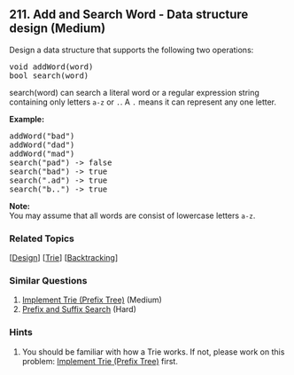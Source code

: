 <!--|This file generated by command(leetcode description); DO NOT EDIT.    |-->
<!--+----------------------------------------------------------------------+-->
<!--|@author    Openset <openset.wang@gmail.com>                           |-->
<!--|@link      https://github.com/openset                                 |-->
<!--|@home      https://github.com/openset/leetcode                        |-->
<!--+----------------------------------------------------------------------+-->

## 211. Add and Search Word - Data structure design (Medium)

<p>Design a data structure that supports the following two operations:</p>

<pre>
void addWord(word)
bool search(word)
</pre>

<p>search(word) can search a literal word or a regular expression string containing only letters <code>a-z</code> or <code>.</code>. A <code>.</code> means it can represent any one letter.</p>

<p><strong>Example:</strong></p>

<pre>
addWord(&quot;bad&quot;)
addWord(&quot;dad&quot;)
addWord(&quot;mad&quot;)
search(&quot;pad&quot;) -&gt; false
search(&quot;bad&quot;) -&gt; true
search(&quot;.ad&quot;) -&gt; true
search(&quot;b..&quot;) -&gt; true
</pre>

<p><b>Note:</b><br />
You may assume that all words are consist of lowercase letters <code>a-z</code>.</p>


### Related Topics
  [[Design](https://github.com/openset/leetcode/tree/master/tag/design/README.md)]
  [[Trie](https://github.com/openset/leetcode/tree/master/tag/trie/README.md)]
  [[Backtracking](https://github.com/openset/leetcode/tree/master/tag/backtracking/README.md)]

### Similar Questions
  1. [Implement Trie (Prefix Tree)](https://github.com/openset/leetcode/tree/master/problems/implement-trie-prefix-tree) (Medium)
  1. [Prefix and Suffix Search](https://github.com/openset/leetcode/tree/master/problems/prefix-and-suffix-search) (Hard)

### Hints
  1. You should be familiar with how a Trie works. If not, please work on this problem: <a href="https://leetcode.com/problems/implement-trie-prefix-tree/">Implement Trie (Prefix Tree)</a> first.
